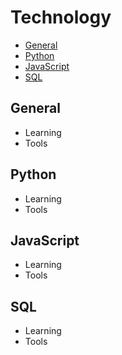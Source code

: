 # Technology

- [General](#general)
- [Python](#python)
- [JavaScript](#javascript)
- [SQL](#sql)

## General
- Learning
- Tools

## Python
- Learning
- Tools

## JavaScript
- Learning
- Tools

## SQL
- Learning
- Tools
